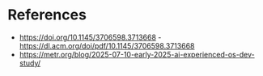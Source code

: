 # References
- https://doi.org/10.1145/3706598.3713668 - https://dl.acm.org/doi/pdf/10.1145/3706598.3713668
- https://metr.org/blog/2025-07-10-early-2025-ai-experienced-os-dev-study/
